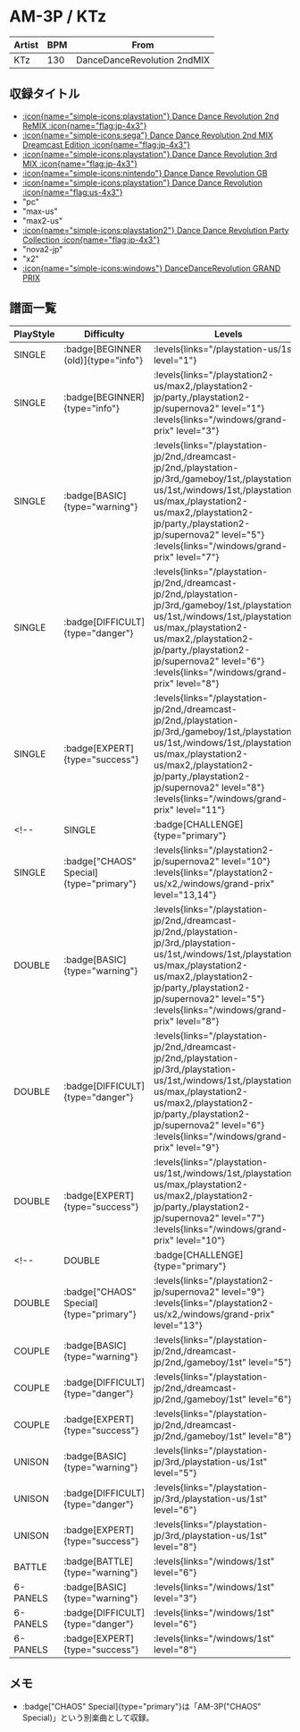 # AM-3P / KTz

|Artist|BPM|From|
|------|---|----|
|KTz|130|DanceDanceRevolution 2ndMIX|

## 収録タイトル

- [:icon{name="simple-icons:playstation"} Dance Dance Revolution 2nd ReMIX :icon{name="flag:jp-4x3"}](/playstation-jp/2nd)
- [:icon{name="simple-icons:sega"} Dance Dance Revolution 2nd MIX Dreamcast Edition :icon{name="flag:jp-4x3"}](/dreamcast-jp/2nd)
- [:icon{name="simple-icons:playstation"} Dance Dance Revolution 3rd MIX :icon{name="flag:jp-4x3"}](/playstation-jp/3rd)
- [:icon{name="simple-icons:nintendo"} Dance Dance Revolution GB](/gameboy/1st)
- [:icon{name="simple-icons:playstation"} Dance Dance Revolution :icon{name="flag:us-4x3"}](/playstation-us/1st)
- "pc"
- "max-us"
- "max2-us"
- [:icon{name="simple-icons:playstation2"} Dance Dance Revolution Party Collection :icon{name="flag:jp-4x3"}](/playstation2-jp/party)
- "nova2-jp"
- "x2"
- [:icon{name="simple-icons:windows"} DanceDanceRevolution GRAND PRIX](/windows/grand-prix)

## 譜面一覧

|PlayStyle|Difficulty|Levels|Notes|Movie|
|---------|----------|------|-----|-----|
|SINGLE| :badge[BEGINNER (old)]{type="info"}| :levels{links="/playstation-us/1st" level="1"}|69/0||
|SINGLE| :badge[BEGINNER]{type="info"}| :levels{links="/playstation2-us/max2,/playstation2-jp/party,/playstation2-jp/supernova2" level="1"} :levels{links="/windows/grand-prix" level="3"}|74/0||
|SINGLE| :badge[BASIC]{type="warning"}| :levels{links="/playstation-jp/2nd,/dreamcast-jp/2nd,/playstation-jp/3rd,/gameboy/1st,/playstation-us/1st,/windows/1st,/playstation2-us/max,/playstation2-us/max2,/playstation2-jp/party,/playstation2-jp/supernova2" level="5"} :levels{links="/windows/grand-prix" level="7"}|164/0||
|SINGLE| :badge[DIFFICULT]{type="danger"}| :levels{links="/playstation-jp/2nd,/dreamcast-jp/2nd,/playstation-jp/3rd,/gameboy/1st,/playstation-us/1st,/windows/1st,/playstation2-us/max,/playstation2-us/max2,/playstation2-jp/party,/playstation2-jp/supernova2" level="6"} :levels{links="/windows/grand-prix" level="8"}|195/0||
|SINGLE| :badge[EXPERT]{type="success"}| :levels{links="/playstation-jp/2nd,/dreamcast-jp/2nd,/playstation-jp/3rd,/gameboy/1st,/playstation-us/1st,/windows/1st,/playstation2-us/max,/playstation2-us/max2,/playstation2-jp/party,/playstation2-jp/supernova2" level="8"} :levels{links="/windows/grand-prix" level="11"}|244/0||
<!-- |SINGLE| :badge[CHALLENGE]{type="primary"}||264/2|| -->
|SINGLE| :badge["CHAOS" Special]{type="primary"}| :levels{links="/playstation2-jp/supernova2" level="10"} :levels{links="/playstation2-us/x2,/windows/grand-prix" level="13,14"}|309/4||
|DOUBLE| :badge[BASIC]{type="warning"}| :levels{links="/playstation-jp/2nd,/dreamcast-jp/2nd,/playstation-jp/3rd,/playstation-us/1st,/windows/1st,/playstation2-us/max,/playstation2-us/max2,/playstation2-jp/party,/playstation2-jp/supernova2" level="5"} :levels{links="/windows/grand-prix" level="8"}|166/0||
|DOUBLE| :badge[DIFFICULT]{type="danger"}| :levels{links="/playstation-jp/2nd,/dreamcast-jp/2nd,/playstation-jp/3rd,/playstation-us/1st,/windows/1st,/playstation2-us/max,/playstation2-us/max2,/playstation2-jp/party,/playstation2-jp/supernova2" level="6"} :levels{links="/windows/grand-prix" level="9"}|194/0||
|DOUBLE| :badge[EXPERT]{type="success"}| :levels{links="/playstation-us/1st,/windows/1st,/playstation2-us/max,/playstation2-us/max2,/playstation2-jp/party,/playstation2-jp/supernova2" level="7"} :levels{links="/windows/grand-prix" level="10"}|240/0||
<!-- |DOUBLE| :badge[CHALLENGE]{type="primary"}||264/2|| -->
|DOUBLE| :badge["CHAOS" Special]{type="primary"}| :levels{links="/playstation2-jp/supernova2" level="9"} :levels{links="/playstation2-us/x2,/windows/grand-prix" level="13"}|276/2||
|COUPLE| :badge[BASIC]{type="warning"}| :levels{links="/playstation-jp/2nd,/dreamcast-jp/2nd,/gameboy/1st" level="5"}|||
|COUPLE| :badge[DIFFICULT]{type="danger"}| :levels{links="/playstation-jp/2nd,/dreamcast-jp/2nd,/gameboy/1st" level="6"}|||
|COUPLE| :badge[EXPERT]{type="success"}| :levels{links="/playstation-jp/2nd,/dreamcast-jp/2nd,/gameboy/1st" level="8"}|||
|UNISON| :badge[BASIC]{type="warning"}| :levels{links="/playstation-jp/3rd,/playstation-us/1st" level="5"}|||
|UNISON| :badge[DIFFICULT]{type="danger"}| :levels{links="/playstation-jp/3rd,/playstation-us/1st" level="6"}|||
|UNISON| :badge[EXPERT]{type="success"}| :levels{links="/playstation-jp/3rd,/playstation-us/1st" level="8"}|||
|BATTLE| :badge[BATTLE]{type="warning"}| :levels{links="/windows/1st" level="6"}|||
|6-PANELS| :badge[BASIC]{type="warning"}| :levels{links="/windows/1st" level="3"}|164/0||
|6-PANELS| :badge[DIFFICULT]{type="danger"}| :levels{links="/windows/1st" level="6"}|195/0||
|6-PANELS| :badge[EXPERT]{type="success"}| :levels{links="/windows/1st" level="8"}|244/0||

## メモ

- :badge["CHAOS" Special]{type="primary"}は「AM-3P("CHAOS" Special)」という別楽曲として収録。
